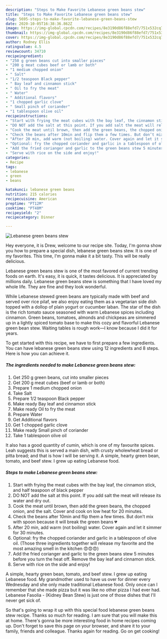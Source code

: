 ```yaml
---
description: "Steps to Make Favorite Lebanese green beans stew"
title: "Steps to Make Favorite Lebanese green beans stew"
slug: 5695-steps-to-make-favorite-lebanese-green-beans-stew
date: 2020-10-05T16:38:36.862Z
image: https://img-global.cpcdn.com/recipes/8e3190d86f88efd7/751x532cq70/lebanese-green-beans-stew-recipe-main-photo.jpg
thumbnail: https://img-global.cpcdn.com/recipes/8e3190d86f88efd7/751x532cq70/lebanese-green-beans-stew-recipe-main-photo.jpg
cover: https://img-global.cpcdn.com/recipes/8e3190d86f88efd7/751x532cq70/lebanese-green-beans-stew-recipe-main-photo.jpg
author: Rodney Ellis
ratingvalue: 4.5
reviewcount: 34710
recipeingredient:
- "250 g green beans cut into smaller pieces"
- "200 g meat cubes beef or lamb or both"
- "1 medium chopped onion"
- " Salt"
- "1/2 teaspoon Black pepper"
- " Bay leaf and cinnamon stick"
- " Oil to fry the meat"
- " Water"
- " Additional flavors"
- "1 chopped garlic clove"
- " Small pinch of coriander"
- "1 tablespoon olive oil"
recipeinstructions:
- "Start with frying the meat cubes with the bay leaf, the cinnamon stick, and half teaspoon of black pepper"
- "DO NOT add the salt at this point. If you add salt the meat will release its water and dry out."
- "Cook the meat until brown, then add the green beans, the chopped onion, and the salt. Cover and cook on low heat for 20 minutes."
- "Check the beans after 10min and flip them a few times. But don’t mix with spoon because it will break the green beans 💔"
- "After 20 min, add warm (not boiling) water. Cover again and let it simmer for 30 minutes."
- "Optional: fry the chopped coriander and garlic in a tablespoon of olive oil. (Those three ingredients together will release my favorite and the most amazing smell in the kitchen 😍😍😍)"
- "Add the fried corianger and garlic to the green beans stew 5 minutes before you turn the heat off. Remove the bay leaf and cinnamon stick."
- "Serve with rice on the side and enjoy!"
categories:
- Recipe
tags:
- lebanese
- green
- beans

katakunci: lebanese green beans 
nutrition: 215 calories
recipecuisine: American
preptime: "PT12M"
cooktime: "PT48M"
recipeyield: "2"
recipecategory: Dinner

---
```



![Lebanese green beans stew](https://img-global.cpcdn.com/recipes/8e3190d86f88efd7/751x532cq70/lebanese-green-beans-stew-recipe-main-photo.jpg)

Hey everyone, it is Drew, welcome to our recipe site. Today, I'm gonna show you how to prepare a special dish, lebanese green beans stew. It is one of my favorites. This time, I'm gonna make it a bit tasty. This will be really delicious.

Lebanese green beans stew is one of the most favored of current trending foods on earth. It's easy, it is quick, it tastes delicious. It is appreciated by millions daily. Lebanese green beans stew is something that I have loved my whole life. They are fine and they look wonderful.

While Lebanese stewed green beans are typically made with beef and served over rice pilaf, we also enjoy eating them as a vegetarian side dish topped with a dollop of plain yogurt or cucumber laban. The star of the dish is the rich tomato sauce seasoned with warm Lebanese spices including cinnamon. Green beans, tomatoes, almonds and chickpeas are simmered up in a lightly spiced tomato base to make this cozy and flavorful Lebanese green bean stew. Waiting tables is rough work—I know because I did it for years.


To get started with this recipe, we have to first prepare a few ingredients. You can have lebanese green beans stew using 12 ingredients and 8 steps. Here is how you can achieve it.

<!--inarticleads1-->

##### The ingredients needed to make Lebanese green beans stew:

1. Get 250 g green beans, cut into smaller pieces
1. Get 200 g meat cubes (beef or lamb or both)
1. Prepare 1 medium chopped onion
1. Take  Salt
1. Prepare 1/2 teaspoon Black pepper
1. Make ready  Bay leaf and cinnamon stick
1. Make ready  Oil to fry the meat
1. Prepare  Water
1. Get  Additional flavors
1. Get 1 chopped garlic clove
1. Make ready  Small pinch of coriander
1. Take 1 tablespoon olive oil


It also has a good quantity of cumin, which is one of my favourite spices. Leah suggests this is served a main dish, with crusty wholewheat bread or pitta bread; and that is how I will be serving it. A simple, hearty green bean, tomato, and beef stew. I grew up eating Lebanese food. 

<!--inarticleads2-->

##### Steps to make Lebanese green beans stew:

1. Start with frying the meat cubes with the bay leaf, the cinnamon stick, and half teaspoon of black pepper
1. DO NOT add the salt at this point. If you add salt the meat will release its water and dry out.
1. Cook the meat until brown, then add the green beans, the chopped onion, and the salt. Cover and cook on low heat for 20 minutes.
1. Check the beans after 10min and flip them a few times. But don’t mix with spoon because it will break the green beans 💔
1. After 20 min, add warm (not boiling) water. Cover again and let it simmer for 30 minutes.
1. Optional: fry the chopped coriander and garlic in a tablespoon of olive oil. (Those three ingredients together will release my favorite and the most amazing smell in the kitchen 😍😍😍)
1. Add the fried corianger and garlic to the green beans stew 5 minutes before you turn the heat off. Remove the bay leaf and cinnamon stick.
1. Serve with rice on the side and enjoy!


A simple, hearty green bean, tomato, and beef stew. I grew up eating Lebanese food. My grandmother used to have us over for dinner every Wednesday and she only made traditional Lebanese food. Only once can I remember that she made pizza but it was like no other pizza I had ever had. Lebanese Fasolia - (Kidney Bean Stew) is just one of those dishes that I&#39;ll never get sick of. 

So that's going to wrap it up with this special food lebanese green beans stew recipe. Thanks so much for reading. I am sure that you will make this at home. There's gonna be more interesting food in home recipes coming up. Don't forget to save this page on your browser, and share it to your family, friends and colleague. Thanks again for reading. Go on get cooking!
